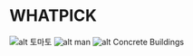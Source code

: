 # WHATPICK
![alt 토마토](/img/tomato.jpg)
![alt man](/img/man_laptop.jpg)
![alt Concrete Buildings](https://github.com/jinkyukim-me/markdown_ko/blob/master/img/concrete_building.jpg)
